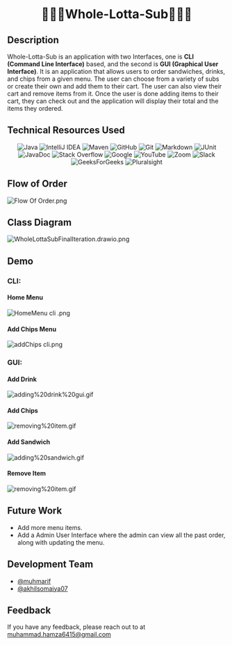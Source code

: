<div align="center">

# 🥤🍟🍔**Whole-Lotta-Sub**🍔🍟🥤

</div>


## Description
Whole-Lotta-Sub is an application with two Interfaces, one is **CLI (Command Line Interface)** based,
and the second is **GUI (Graphical User Interface)**.
It is an application that allows users to order sandwiches,
drinks, and chips from a given menu.
The user can choose from a variety of subs or create their own and add them to their cart.
The user can also view their cart and remove items from it.
Once the user is done adding items to their cart,
they can check out and the application will display their total and the items they ordered. 

## Technical Resources Used
<div align="center">

![Java](https://img.shields.io/badge/java-%23ED8B00.svg?style=for-the-badge&logo=openjdk&logoColor=white)
![IntelliJ IDEA](https://img.shields.io/badge/IntelliJIDEA-000000.svg?style=for-the-badge&logo=intellij-idea&logoColor=white)
![Maven](https://img.shields.io/badge/maven-%23F24E1E.svg?style=for-the-badge&logo=maven&logoColor=white)
![GitHub](https://img.shields.io/badge/github-%23121011.svg?style=for-the-badge&logo=github&logoColor=white)
![Git](https://img.shields.io/badge/git-%23F05033.svg?style=for-the-badge&logo=git&logoColor=white)
![Markdown](https://img.shields.io/badge/markdown-%23F24E1E.svg?style=for-the-badge&logo=markdown&logoColor=white)
![JUnit](https://img.shields.io/badge/junit-%23F24E1E.svg?style=for-the-badge&logo=junit&logoColor=white)
![JavaDoc](https://img.shields.io/badge/javadoc-%23F24E1E.svg?style=for-the-badge&logo=javadoc&logoColor=white)
![Stack Overflow](https://img.shields.io/badge/-Stackoverflow-FE7A16?style=for-the-badge&logo=stack-overflow&logoColor=white)
![Google](https://img.shields.io/badge/google-4285F4?style=for-the-badge&logo=google&logoColor=white)
![YouTube](https://img.shields.io/badge/YouTube-%23FF0000.svg?style=for-the-badge&logo=YouTube&logoColor=white)
![Zoom](https://img.shields.io/badge/Zoom-2D8CFF?style=for-the-badge&logo=zoom&logoColor=white)
![Slack](https://img.shields.io/badge/Slack-4A154B?style=for-the-badge&logo=slack&logoColor=white)
![GeeksForGeeks](https://img.shields.io/badge/GeeksforGeeks-gray?style=for-the-badge&logo=geeksforgeeks&logoColor=35914c)
![Pluralsight](https://img.shields.io/badge/Pluralsight-EE3057?style=for-the-badge&logo=pluralsight&logoColor=white)
</div>

## Flow of Order
![Flow Of Order.png](images%2FFlow%20Of%20Order.png)
## Class Diagram
![WholeLottaSubFinalIteration.drawio.png](UML%2FWholeLottaSubFinalIteration.drawio.png)

## Demo
### CLI:
#### Home Menu
![HomeMenu cli .png](images%2FHomeMenu%20cli%20.png)
#### Add Chips Menu
![addChips cli.png](images%2FaddChips%20cli.png)

### GUI:
#### Add Drink
![adding%20drink%20gui.gif](images%2Fadding%2520drink%2520gui.gif)
#### Add Chips
![removing%20item.gif](images%2Fremoving%2520item.gif)
#### Add Sandwich
![adding%20sandwich.gif](images%2Fadding%2520sandwich.gif)
#### Remove Item
![removing%20item.gif](images%2Fremoving%2520item.gif)
## Future Work
- Add more menu items.
- Add a Admin User Interface where the admin can view all the past order, along with updating the menu.
## Development Team
- [@muhmarif](https://www.github.com/muhamrif)
- [@akhilsomaiya07](https://github.com/akhilsomaiya07) 

## Feedback

If you have any feedback, please reach out to at muhammad.hamza6415@gmail.com
